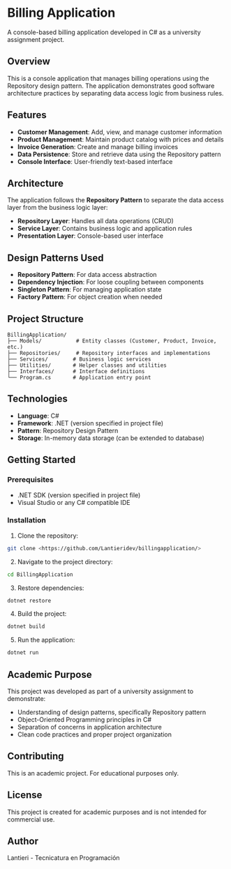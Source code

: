 # Billing Application

A console-based billing application developed in C# as a university assignment project.

## Overview

This is a console application that manages billing operations using the Repository design pattern. The application demonstrates good software architecture practices by separating data access logic from business rules.

## Features

- **Customer Management**: Add, view, and manage customer information
- **Product Management**: Maintain product catalog with prices and details
- **Invoice Generation**: Create and manage billing invoices
- **Data Persistence**: Store and retrieve data using the Repository pattern
- **Console Interface**: User-friendly text-based interface

## Architecture

The application follows the **Repository Pattern** to separate the data access layer from the business logic layer:

- **Repository Layer**: Handles all data operations (CRUD)
- **Service Layer**: Contains business logic and application rules
- **Presentation Layer**: Console-based user interface

## Design Patterns Used

- **Repository Pattern**: For data access abstraction
- **Dependency Injection**: For loose coupling between components
- **Singleton Pattern**: For managing application state
- **Factory Pattern**: For object creation when needed

## Project Structure

```
BillingApplication/
├── Models/           # Entity classes (Customer, Product, Invoice, etc.)
├── Repositories/     # Repository interfaces and implementations
├── Services/        # Business logic services
├── Utilities/       # Helper classes and utilities
├── Interfaces/      # Interface definitions
└── Program.cs       # Application entry point
```

## Technologies

- **Language**: C#
- **Framework**: .NET (version specified in project file)
- **Pattern**: Repository Design Pattern
- **Storage**: In-memory data storage (can be extended to database)

## Getting Started

### Prerequisites

- .NET SDK (version specified in project file)
- Visual Studio or any C# compatible IDE

### Installation

1. Clone the repository:
```bash
git clone <https://github.com/Lantieridev/billingapplication/>
```

2. Navigate to the project directory:
```bash
cd BillingApplication
```

3. Restore dependencies:
```bash
dotnet restore
```

4. Build the project:
```bash
dotnet build
```

5. Run the application:
```bash
dotnet run
```

## Academic Purpose

This project was developed as part of a university assignment to demonstrate:
- Understanding of design patterns, specifically Repository pattern
- Object-Oriented Programming principles in C#
- Separation of concerns in application architecture
- Clean code practices and proper project organization

## Contributing

This is an academic project. For educational purposes only.

## License

This project is created for academic purposes and is not intended for commercial use.

## Author

Lantieri - Tecnicatura en Programación
